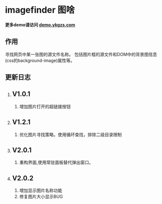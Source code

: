 # imagefinder 图啥
#### 更多demo请访问 [demo.ykgzs.com](http://demo.ykgzs.com)

## 作用
寻找网页中某一张图的源文件名称。
包括图片框的源文件和DOM中的背景图信息(css的background-image)属性等。


## 更新日志

1. ##  V1.0.1
    1. 增加图片打开的超链接按钮
2. ##  V1.2.1
    1. 优化图片寻找策略，使用循环查找，排除二级目录限制
3. ##  V2.0.1
    1. 重构界面,使用常驻面板替代弹出窗口。
3. ##  V2.0.2
    1. 增加显示图片名称功能
    1. 修复图片大小显示BUG

